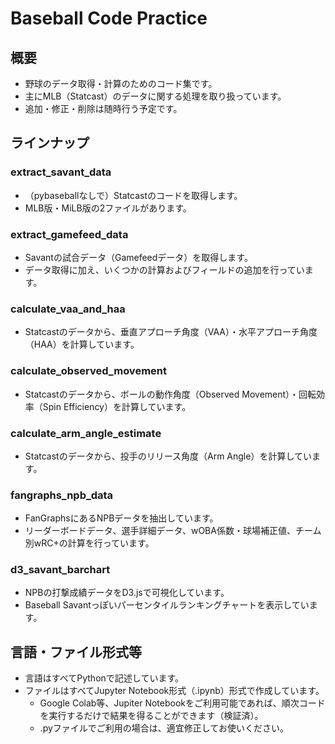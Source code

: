 # Baseball Code Practice
## 概要
- 野球のデータ取得・計算のためのコード集です。
- 主にMLB（Statcast）のデータに関する処理を取り扱っています。
- 追加・修正・削除は随時行う予定です。

## ラインナップ
### extract_savant_data
- （pybaseballなしで）Statcastのコードを取得します。
- MLB版・MiLB版の2ファイルがあります。

### extract_gamefeed_data
- Savantの試合データ（Gamefeedデータ）を取得します。
- データ取得に加え、いくつかの計算およびフィールドの追加を行っています。

### calculate_vaa_and_haa
- Statcastのデータから、垂直アプローチ角度（VAA）・水平アプローチ角度（HAA）を計算しています。

### calculate_observed_movement
- Statcastのデータから、ボールの動作角度（Observed Movement）・回転効率（Spin Efficiency）を計算しています。

### calculate_arm_angle_estimate
- Statcastのデータから、投手のリリース角度（Arm Angle）を計算しています。

### fangraphs_npb_data
- FanGraphsにあるNPBデータを抽出しています。
- リーダーボードデータ、選手詳細データ、wOBA係数・球場補正値、チーム別wRC+の計算を行っています。

### d3_savant_barchart
- NPBの打撃成績データをD3.jsで可視化しています。
- Baseball Savantっぽいパーセンタイルランキングチャートを表示しています。

## 言語・ファイル形式等
- 言語はすべてPythonで記述しています。
- ファイルはすべてJupyter Notebook形式（.ipynb）形式で作成しています。
    - Google Colab等、Jupiter Notebookをご利用可能であれば、順次コードを実行するだけで結果を得ることができます（検証済）。
    - .pyファイルでご利用の場合は、適宜修正してお使いください。